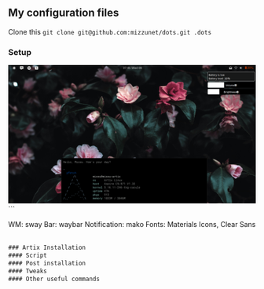 ## My configuration files
Clone this `git clone git@github.com:mizzunet/dots.git .dots`
### Setup
<img src="/.screenshots/screenshot_mako.png" alt="Linux" />
```

WM: sway
Bar: waybar
Notification: mako
Fonts: Materials Icons, Clear Sans

```

### Artix Installation
#### Script
#### Post installation 
#### Tweaks
#### Other useful commands
